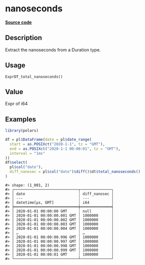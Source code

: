 

# nanoseconds

[**Source code**](https://github.com/pola-rs/r-polars/tree/c47431ca69622f79ed7a3f1d7bfee6075ffabfee/R/expr__datetime.R#L886)

## Description

Extract the nanoseconds from a Duration type.

## Usage

<pre><code class='language-R'>ExprDT_total_nanoseconds()
</code></pre>

## Value

Expr of i64

## Examples

``` r
library(polars)

df = pl$DataFrame(date = pl$date_range(
  start = as.POSIXct("2020-1-1", tz = "GMT"),
  end = as.POSIXct("2020-1-1 00:00:01", tz = "GMT"),
  interval = "1ms"
))
df$select(
  pl$col("date"),
  diff_nanosec = pl$col("date")$diff()$dt$total_nanoseconds()
)
```

    #> shape: (1_001, 2)
    #> ┌─────────────────────────────┬──────────────┐
    #> │ date                        ┆ diff_nanosec │
    #> │ ---                         ┆ ---          │
    #> │ datetime[μs, GMT]           ┆ i64          │
    #> ╞═════════════════════════════╪══════════════╡
    #> │ 2020-01-01 00:00:00 GMT     ┆ null         │
    #> │ 2020-01-01 00:00:00.001 GMT ┆ 1000000      │
    #> │ 2020-01-01 00:00:00.002 GMT ┆ 1000000      │
    #> │ 2020-01-01 00:00:00.003 GMT ┆ 1000000      │
    #> │ 2020-01-01 00:00:00.004 GMT ┆ 1000000      │
    #> │ …                           ┆ …            │
    #> │ 2020-01-01 00:00:00.996 GMT ┆ 1000000      │
    #> │ 2020-01-01 00:00:00.997 GMT ┆ 1000000      │
    #> │ 2020-01-01 00:00:00.998 GMT ┆ 1000000      │
    #> │ 2020-01-01 00:00:00.999 GMT ┆ 1000000      │
    #> │ 2020-01-01 00:00:01 GMT     ┆ 1000000      │
    #> └─────────────────────────────┴──────────────┘
